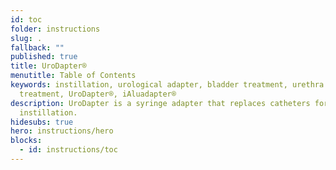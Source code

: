 ```yaml
---
id: toc
folder: instructions
slug: .
fallback: ""
published: true
title: UroDapter®
menutitle: Table of Contents
keywords: instillation, urological adapter, bladder treatment, urethra
  treatment, UroDapter®, iAluadapter®
description: UroDapter is a syringe adapter that replaces catheters for bladder
  instillation.
hidesubs: true
hero: instructions/hero
blocks:
  - id: instructions/toc
---
```

